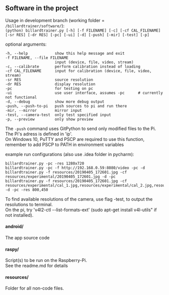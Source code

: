 ## Software in the project

Usage in development branch (working folder = `/billardtrainer/software/`):  
`(python) billardtrainer.py [-h] [-f FILENAME] [-c] [-cf CAL_FILENAME] [-sr RES] [-dr RES] [-pc] [-ui] [-d]
 [-push] [-mir] [-test] [-p]`

optional arguments:  
  ```
  -h, --help            show this help message and exit
  -f FILENAME, --file FILENAME
                        input (device, file, video, stream)
  -c, --calibrate       perform calibration instead of loading
  -cf CAL_FILENAME      input for calibration (device, file, video, stream)
  -sr RES               source resolution
  -dr RES               display resolution
  -pc                   for testing on pc
  -ui                   use user interface, assumes -pc      # currently not functional
  -d, --debug           show more debug output
  -push, --push-to-pi   push sources to pi and run there  
  -mir, --mirror        mirror input
  -test, --camera-test  only test specified input
  -p, --preview         only show preview
  ```  
The `-push` command uses GitPython to send only modified files to the Pi. The Pi's adress is defined in 'ip'.  
On Windows 10, PuTTY and PSCP are required to use this function, remember to add PSCP to PATH
in environment variables

example run configurations (also use .idea folder in pycharm):  
```  
billardtrainer.py -pc -res 1280x720
billardtrainer.py -pc -f http://192.168.0.59:8080/video -pc -d  
billardtrainer.py -f resources/20190405_172601.jpg -cf resources/experimental/20190405_172601.jpg -d -pc  
billardtrainer.py -f resources/20190405_172601.jpg -cf resources/experimental/cal_1.jpg,resources/experimental/cal_2.jpg,resources/experimental/cal_3.jpg -d -pc -res 800,450  
```

To find available resolutions of the camera, use flag -test, to output the resolutions to terminal.  
On the pi, try 'v4l2-ctl --list-formats-ext' (sudo apt-get install v4l-utils" if not installed).

#### android/
The app source code

#### raspy/
Script(s) to be run on the Raspberry-Pi.  
See the readme.md for details

#### resources/
Folder for all non-code files.
